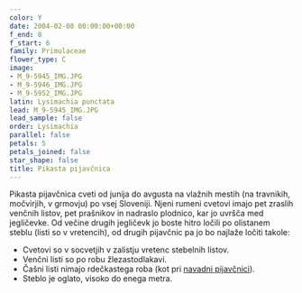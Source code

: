 ```yaml
---
color: Y
date: 2004-02-08 00:00:00+00:00
f_end: 8
f_start: 6
family: Primulaceae
flower_type: C
image:
- M_9-5945_IMG.JPG
- M_9-5946_IMG.JPG
- M_9-5952_IMG.JPG
latin: Lysimachia punctata
lead: M_9-5945_IMG.JPG
lead_sample: false
order: Lysimachia
parallel: false
petals: 5
petals_joined: false
star_shape: false
title: Pikasta pijavčnica
---
```

Pikasta pijavčnica cveti od junija do avgusta na vlažnih mestih (na travnikih, močvirjih, v grmovju) po vsej Sloveniji. Njeni rumeni cvetovi imajo pet zraslih venčnih listov, pet prašnikov in nadraslo plodnico, kar jo uvršča med jegličevke. Od večine drugih jegličevk jo boste hitro ločili po olistanem steblu (listi so v vretencih), od drugih pijavčnic pa jo bo najlaže ločiti takole:

-   Cvetovi so v socvetjih v zalistju vretenc stebelnih listov.
-   Venčni listi so po robu žlezastodlakavi.
-   Čašni listi nimajo rdečkastega roba (kot pri [navadni pijavčnici](../lysimachiavulgaris/)).
-   Steblo je oglato, visoko do enega metra.
